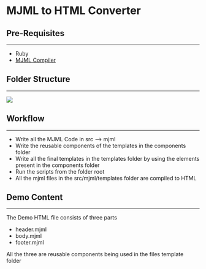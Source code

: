 # MJML to HTML Converter

## Pre-Requisites
---
- Ruby
- [MJML Compiler](https://mjml.io/documentation)

## Folder Structure
---
![](https://i.imgur.com/QbsvB98.png)


## Workflow
---
- Write all the MJML Code in src --> mjml
- Write the reusable components of the templates in the components folder
- Write all the final templates in the templates folder by using the elements present in the components folder
- Run the scripts from the folder root
- All the mjml files in the src/mjml/templates folder are compiled to HTML

## Demo Content
---
The Demo HTML file consists of three parts
- header.mjml
- body.mjml
- footer.mjml

All the three are reusable components being used in the files template folder